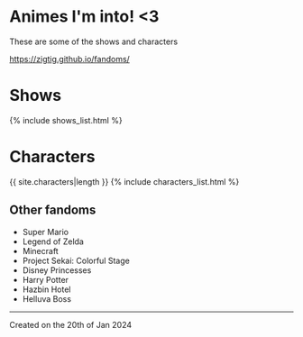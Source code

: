 # Animes I'm into! <3

These are some of the shows and characters

https://zigtig.github.io/fandoms/

# Shows

{% include shows_list.html %}

# Characters
{{ site.characters|length }}
{% include characters_list.html %}

## Other fandoms
* Super Mario
* Legend of Zelda
* Minecraft
* Project Sekai: Colorful Stage
* Disney Princesses
* Harry Potter
* Hazbin Hotel
* Helluva Boss

---
Created on the 20th of Jan 2024
